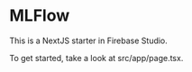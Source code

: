 # MLFlow

This is a NextJS starter in Firebase Studio.

To get started, take a look at src/app/page.tsx.
